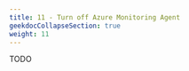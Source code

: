 ```yaml
---
title: 11 - Turn off Azure Monitoring Agent
geekdocCollapseSection: true
weight: 11
---
```


TODO
